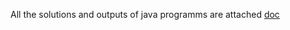 All the solutions and outputs of java programms are attached  [doc](https://docs.google.com/document/d/1SqAjs6UVydOs28kAig-663mQcNAHKD_7qppFRcyvwWQ/edit?usp=sharing)
